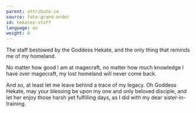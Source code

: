 ```yaml
---
parent: attribute.ce
source: fate-grand-order
id: hekates-staff
language: en
weight: 0
---
```


The staff bestowed by the Goddess Hekate, and the only thing that reminds me of my homeland.

No matter how good I am at magecraft, no matter how much knowledge I have over magecraft, my lost homeland will never come back.

And so, at least let me leave behind a trace of my legacy.
Oh Goddess Hekate, may your blessing be upon my one and only beloved disciple, and let her enjoy those harsh yet fulfilling days, as I did with my dear sister-in-training.
